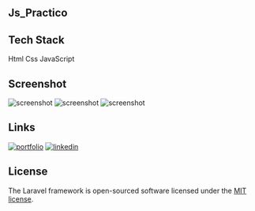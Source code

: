 ## Js_Practico

## Tech Stack
Html
Css
JavaScript

## Screenshot
![screenshot](https://github.com/AngelPrz8a/Js_Practico/blob/main/assets/images/screenshot_1.jpeg)
![screenshot](https://github.com/AngelPrz8a/Js_Practico/blob/main/assets/images/screenshot_2.jpeg)
![screenshot](https://github.com/AngelPrz8a/Js_Practico/blob/main/assets/images/screenshot_3.jpeg)

## Links

[![portfolio](https://img.shields.io/badge/my_portfolio-000?style=for-the-badge&logo=ko-fi&logoColor=white)](https://angelprz8a.github.io/Portafolio/)
[![linkedin](https://img.shields.io/badge/linkedin-0A66C2?style=for-the-badge&logo=linkedin&logoColor=white)](https://www.linkedin.com/in/angelprz8a/)

## License

The Laravel framework is open-sourced software licensed under the [MIT license](https://opensource.org/licenses/MIT).

